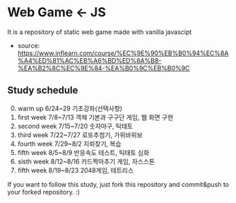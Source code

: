 # Web Game <- JS
It is a repository of static web game made with vanilla javascipt

* source: https://www.inflearn.com/course/%EC%9E%90%EB%B0%94%EC%8A%A4%ED%81%AC%EB%A6%BD%ED%8A%B8-%EA%B2%8C%EC%9E%84-%EA%B0%9C%EB%B0%9C

## Study schedule
0. warm up 6/24~29 기초강좌(선택사항)
1. first week 7/8~7/13 객체 기본과 구구단 게임, 웹 화면 구현
2. second week 7/15~7/20 숫자야구, 틱태토
3. third week 7/22~7/27 로또추첨기, 가위바위보
4. fourth week 7/29~8/2 지뢰찾기, 복습
5. fifth week 8/5~8/9 반응속도 테스트, 틱태토 심화
6. sisth week 8/12~8/16 카드짝마추기 게임, 자스스톤
7. fifth week 8/19~8/23 2048게임, 테트리스

If you want to follow this study, just fork this repository and commit&push to your forked repository. :)

